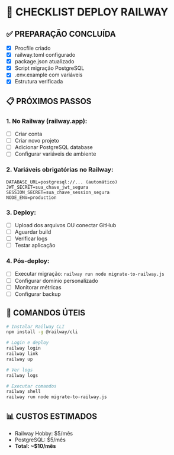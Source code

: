 # 🚀 CHECKLIST DEPLOY RAILWAY

## ✅ PREPARAÇÃO CONCLUÍDA
- [x] Procfile criado
- [x] railway.toml configurado  
- [x] package.json atualizado
- [x] Script migração PostgreSQL
- [x] .env.example com variáveis
- [x] Estrutura verificada

## 📋 PRÓXIMOS PASSOS

### 1. No Railway (railway.app):
- [ ] Criar conta
- [ ] Criar novo projeto
- [ ] Adicionar PostgreSQL database
- [ ] Configurar variáveis de ambiente

### 2. Variáveis obrigatórias no Railway:
```
DATABASE_URL=postgresql://... (automático)
JWT_SECRET=sua_chave_jwt_segura
SESSION_SECRET=sua_chave_session_segura
NODE_ENV=production
```

### 3. Deploy:
- [ ] Upload dos arquivos OU conectar GitHub
- [ ] Aguardar build
- [ ] Verificar logs
- [ ] Testar aplicação

### 4. Pós-deploy:
- [ ] Executar migração: `railway run node migrate-to-railway.js`
- [ ] Configurar domínio personalizado
- [ ] Monitorar métricas
- [ ] Configurar backup

## 🔗 COMANDOS ÚTEIS

```bash
# Instalar Railway CLI
npm install -g @railway/cli

# Login e deploy
railway login
railway link
railway up

# Ver logs
railway logs

# Executar comandos
railway shell
railway run node migrate-to-railway.js
```

## 📊 CUSTOS ESTIMADOS
- Railway Hobby: $5/mês
- PostgreSQL: $5/mês  
- **Total: ~$10/mês**
